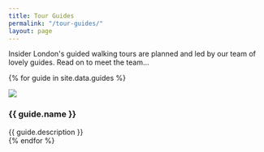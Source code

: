 ```yaml
---
title: Tour Guides
permalink: "/tour-guides/"
layout: page
---
```


Insider London's guided walking tours are planned and led by our team of lovely guides. Read on to meet the team...

{% for guide in site.data.guides %}
  <div class="media media--responsive palm-mb-- lap-mb- desk-mb">
    <img src="{{ site.baseurl }}{{ guide.image }}" class="media__img">
    <div class="media__body">
      <h3>{{ guide.name }}</h3>
      {{ guide.description }}
    </div>
  </div>
{% endfor %}
